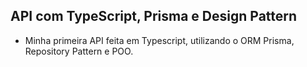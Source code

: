 ## API com TypeScript, Prisma e Design Pattern

- Minha primeira API feita em Typescript, utilizando o ORM Prisma, Repository Pattern e POO.
